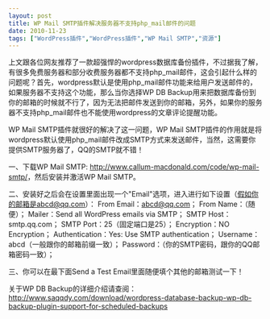 ```yaml
---
layout: post
title: WP Mail SMTP插件解决服务器不支持php_mail邮件的问题		
date: 2010-11-23
tags: ["WordPress插件","WordPress插件","WP Mail SMTP","资源"]
---
```


上文跟各位网友推荐了一款超强悍的wordpress数据库备份插件，不过据我了解，有很多免费服务器和部分收费服务器都不支持php_mail邮件，这会引起什么样的问题呢？首先，wordpress默认是使用php_mail邮件功能来给用户发送邮件的，如果服务器不支持这个功能，那么当你选择WP DB Backup用来把数据库备份到你的邮箱的时候就不行了，因为无法把邮件发送到你的邮箱，另外，如果你的服务器不支持php_mail邮件也不能使用wordpress的文章评论提醒功能。

WP Mail SMTP插件就很好的解决了这一问题，WP Mail SMTP插件的作用就是将wordpress默认使用php_mail邮件改成SMTP方式来发送邮件，当然，这需要你提供SMTP服务器了，QQ的SMTP就不错！

一、下载WP Mail SMTP: <a href="http://www.saqqdy.com/?r=http://www.callum-macdonald.com/code/wp-mail-smtp/" target="_blank">http://www.callum-macdonald.com/code/wp-mail-smtp/</a>，然后安装并激活WP Mail SMTP。

二、安装好之后会在设置里面出现一个"Email"选项，进入进行如下设置（假如你的邮箱是abcd@qq.com）：
From Email：abcd@qq.com；
From Name：（随便）；
Mailer：<label for="mailer_smtp">Send all WordPress emails via SMTP；
SMTP Host：smtp.qq.com；
SMTP Port：25（固定端口是25）；
Encryption：NO Encryption；
Authentication：<label for="smtp_auth_true">Yes: Use SMTP authentication；
Username：abcd（一般跟你的邮箱前缀一致）；
</label></label>Password：（你的SMTP密码，跟你的QQ邮箱密码一致）；

三、你可以在最下面Send a Test Email里面随便填个其他的邮箱测试一下！

关于WP DB Backup的详细介绍请查阅：<a href="http://www.saqqdy.com/download/wordpress-database-backup-wp-db-backup-plugin-support-for-scheduled-backups">http://www.saqqdy.com/download/wordpress-database-backup-wp-db-backup-plugin-support-for-scheduled-backups</a>		